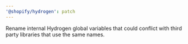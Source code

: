 ```yaml
---
'@shopify/hydrogen': patch
---
```


Rename internal Hydrogen global variables that could conflict with third party libraries that use the same names.
